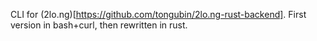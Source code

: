 CLI for (2lo.ng)[https://github.com/tongubin/2lo.ng-rust-backend]. First version in bash+curl, then rewritten in rust.
